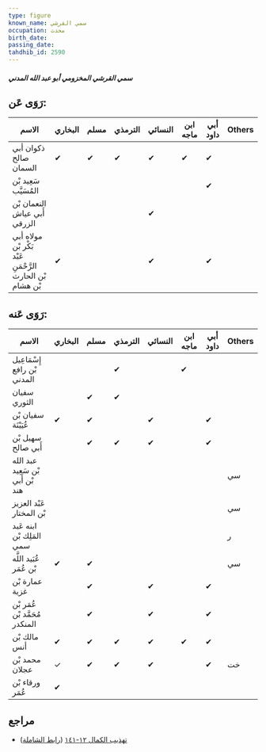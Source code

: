 ```yaml
---
type: figure
known_name: سمي القرشي
occupation: محدث
birth_date:
passing_date:
tahdhib_id: 2590
---
```

##### سمي القرشي المخزومي أبو عبد الله المدني

## رَوَى عَن:
| الاسم                                                     | البخاري | مسلم | الترمذي | النسائي | ابن ماجه | أبي داود | Others |
| --------------------------------------------------------- | ------- | ---- | ------- | ------- | -------- | -------- | ------ |
| ذكوان أبي صالح السمان                                     | ✔       | ✔    | ✔       | ✔       | ✔        | ✔        |        |
| سَعِيد بْن المُسَيَّب                                     |         |      |         |         |          | ✔        |        |
| النعمان بْن أَبي عياش الزرقي                              |         |      |         | ✔       |          |          |        |
| مولاه أبي بَكْر بْن عَبْد الرَّحْمَنِ بْن الحارث بْن هشام | ✔       |      |         | ✔       |          | ✔        |        |
## رَوَى عَنه:
| الاسم                            | البخاري | مسلم | الترمذي | النسائي | ابن ماجه | أبي داود | Others |
| -------------------------------- | ------- | ---- | ------- | ------- | -------- | -------- | ------ |
| إِسْمَاعِيل بْن رافع المدني      |         |      | ✔       |         | ✔        |          |        |
| سفيان الثوري                     |         | ✔    | ✔       |         |          |          |        |
| سفيان بْن عُيَيْنَة              | ✔       | ✔    |         | ✔       |          | ✔        |        |
| سهيل بْن أَبي صالح               |         | ✔    | ✔       | ✔       |          | ✔        |        |
| عبد الله بْن سَعِيد بْن أَبي هند |         |      |         |         |          |          | سي     |
| عَبْد العزيز بْن المختار         |         |      |         |         |          |          | سي     |
| ابنه عَبد المَلِك بْن سمي        |         |      |         |         |          |          | ر      |
| عُبَيد اللَّه بْن عُمَر          | ✔       | ✔    |         |         |          |          | سي     |
| عمارة بْن غزية                   |         | ✔    |         | ✔       |          | ✔        |        |
| عُمَر بْن مُحَمَّد بْن المنكدر   |         | ✔    |         | ✔       |          | ✔        |        |
| مالك بْن أنس                     | ✔       | ✔    | ✔       | ✔       | ✔        | ✔        |        |
| محمد بْن عجلان                   | ✓       | ✔    | ✔       | ✔       |          | ✔        | خت     |
| ورقاء بْن عُمَر                  | ✔       |      |         |         |          |          |        |
## مراجع
- [تهذيب الكمال ١٢-١٤١](obsidian://open?vault=Tahdhib-al-Kamal&file=Figures/٢٥٩٠-سمي%20القرشي%20المخزومي%20أبو%20عبد%20الله%20المدني) ([رابط الشاملة](https://shamela.ws/book/3722/5914))